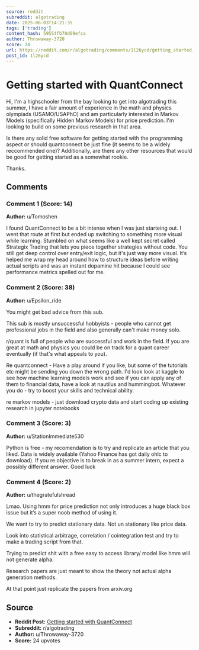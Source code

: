```yaml
---
source: reddit
subreddit: algotrading
date: 2025-06-03T14:21:35
tags: ['trading']
content_hash: 59554fb70d69efca
author: Throwaway-3720
score: 24
url: https://reddit.com/r/algotrading/comments/1l26ycd/getting_started_with_quantconnect/
post_id: 1l26ycd
---
```


# Getting started with QuantConnect

Hi, I'm a highschooler from the bay looking to get into algotrading this summer, I have a fair amount of experience in the math and physics olympiads (USAMO/USAPhO) and am particularly interested in Markov Models (specifically Hidden Markov Models) for price prediction. I'm looking to build on some previous research in that area.  
  
Is there any solid free software for getting started with the programming aspect or should quantconnect be just fine (it seems to be a widely reccommended one)? Additionally, are there any other resources that would be good for getting started as a somewhat rookie.

Thanks.

## Comments

### Comment 1 (Score: 14)

**Author:** u/Tomoshen

I found QuantConnect to be a bit intense when I was just starteing out. I went that route at first but ended up switching to something more visual while learning. Stumbled on what seems like a well kept secret called Strategix Trading that lets you piece together strategies without code. You still get deep control over entry/exit logic, but it's just way more visual. It’s helped me wrap my head around how to structure ideas before writing actual scripts and was an instant dopamine hit because I could see performance metrics spelled out for me.

### Comment 2 (Score: 38)

**Author:** u/Epsilon_ride

You might get bad advice from this sub.

This sub is mostly unsuccessful hobbyists - people who cannot get professional jobs in the field and also generally can't make money solo.

r/quant is full of people who are successful and work in the field. If you are great at math and physics you could be on track for a quant career eventually (if that's what appeals to you).

Re quantconnect - Have a play around if you like, but some of the tutorials etc might be sending you down the wrong path. I'd look look at kaggle to see how machine learning models work and see if you can apply any of them to financial data, have a look at nautilus and hummingbot. Whatever you do - try to boost your skills and technical ability.

re markov models - just download crypto data and start coding up existing research in jupyter notebooks

### Comment 3 (Score: 3)

**Author:** u/StationImmediate530

Python is free - my recomendation is to try and replicate an article that you liked. Data is widely available (Yahoo Finance has got daily ohlc to download). If you re objective is to break in as a summer intern, expect a possibly different answer. Good luck

### Comment 4 (Score: 2)

**Author:** u/thegratefulshread

Lmao. Using hmm for price prediction not only introduces a huge black box issue but it’s a super noob method of using it. 

We want to try to predict stationary data.  Not un stationary like price data. 

Look into statistical arbitrage, correlation / cointegration test and try to make a trading script from that.

Trying to predict shit with a free easy to access library/ model like hmm will not generate alpha. 

Research papers are just meant to show the theory not actual alpha generation methods. 

At that point just replicate the papers from arxiv.org

## Source

- **Reddit Post:** [Getting started with QuantConnect](https://reddit.com/r/algotrading/comments/1l26ycd/getting_started_with_quantconnect/)
- **Subreddit:** r/algotrading
- **Author:** u/Throwaway-3720
- **Score:** 24 upvotes
